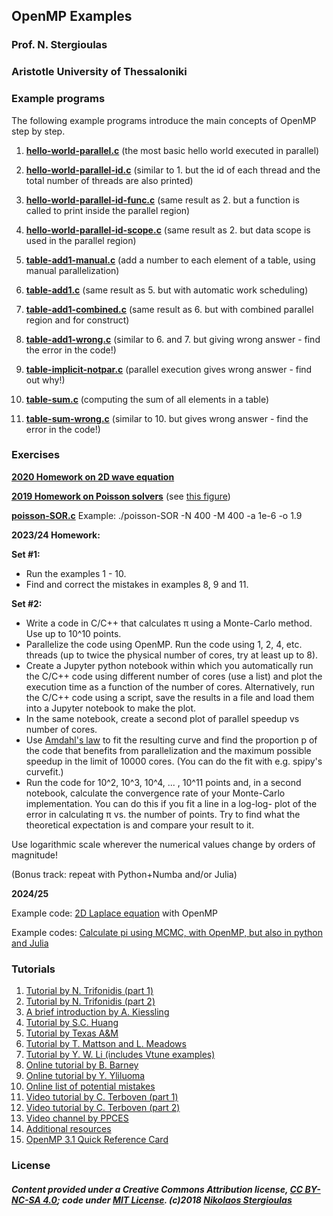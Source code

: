 ## OpenMP Examples
### Prof. N. Stergioulas
### Aristotle University of Thessaloniki


### Example programs

The following example programs introduce the main concepts of OpenMP step by step.


1. [**hello-world-parallel.c**](https://github.com/niksterg/openmp-course/blob/master/hello-world-parallel.c)  (the most basic hello world executed in parallel)

2. [**hello-world-parallel-id.c**](https://github.com/niksterg/openmp-course/blob/master/hello-world-parallel-id.c) (similar to 1. but the id of each thread and the total number of threads are also printed)

3. [**hello-world-parallel-id-func.c**](https://github.com/niksterg/openmp-course/blob/master/hello-world-parallel-id-func.c) (same result as 2. but a function is called to print inside the parallel region)

4. [**hello-world-parallel-id-scope.c**](https://github.com/niksterg/openmp-course/blob/master/hello-world-parallel-id-scope.c) (same result as 2. but data scope is used in the parallel region)

5. [**table-add1-manual.c**](https://github.com/niksterg/openmp-course/blob/master/table-add1-manual.c) (add a number to each element of a table, using manual parallelization)

6. [**table-add1.c**](https://github.com/niksterg/openmp-course/blob/master/table-add1.c) (same result as 5. but with automatic work scheduling)

7. [**table-add1-combined.c**](https://github.com/niksterg/openmp-course/blob/master/table-add1-combined.c) (same result as 6. but with combined parallel region and for construct)

8. [**table-add1-wrong.c**](https://github.com/niksterg/openmp-course/blob/master/table-add1-wrong.c) (similar to 6. and 7. but giving wrong answer - find the error in the code!)

9. [**table-implicit-notpar.c**](https://github.com/niksterg/openmp-course/blob/master/table-implicit-notpar.c) (parallel execution gives wrong answer - find out why!)

10. [**table-sum.c**](https://github.com/niksterg/openmp-course/blob/master/table-sum.c) (computing the sum of all elements in a table)

11. [**table-sum-wrong.c**](https://github.com/niksterg/openmp-course/blob/master/table-sum-wrong.c) (similar to 10. but gives wrong answer - find the error in the code!)

### Exercises

[**2020 Homework on 2D wave equation**](https://github.com/niksterg/openmp-course/blob/master/OpenMP-set-2020.pdf)

[**2019 Homework on Poisson solvers**](https://github.com/niksterg/openmp-course/blob/master/OpenMP-set-2019.pdf) (see [this figure](https://www.researchgate.net/profile/Chhote-Shah/publication/336512640/figure/fig2/AS:922552943792128@1596965170203/Red-Black-ordering-technique-and-implementation-of-the-SOR-algorithm-a-updating-the.png)) 

[**poisson-SOR.c**](https://github.com/niksterg/openmp-course/blob/master/poisson-SOR.c) Example: ./poisson-SOR -N 400 -M 400 -a 1e-6 -o 1.9


**2023/24 Homework:**

**Set #1:** 
- Run the examples 1 - 10. 
- Find and correct the mistakes in examples 8, 9 and 11.

**Set #2:** 

- Write a code in C/C++ that calculates π using a Monte-Carlo method. Use up to 10^10 points.
- Parallelize the code using OpenMP. Run the code using 1, 2, 4, etc. threads (up to twice the physical number of cores, try at least up to 8).
- Create a Jupyter python notebook within which you automatically run the C/C++ code using different number of cores (use a list) and plot the execution time as a function of the number of cores. Alternatively, run the C/C++ code using a script, save the results in a file and load them into a Jupyter notebook to make the plot.
- In the same notebook, create a second plot of parallel speedup vs number of cores.
- Use [Amdahl's law](https://en.wikipedia.org/wiki/Amdahl%27s_law) to fit the resulting curve and find the proportion p of the code that benefits from parallelization and the maximum possible speedup in the limit of 10000 cores. (You can do the fit with e.g. spipy's curvefit.)
- Run the code for 10^2, 10^3, 10^4, ... , 10^11 points and, in a second notebook, calculate the convergence rate of your Monte-Carlo implementation. You can do this if you fit a line in a log-log- plot of the error in calculating π vs. the number of points. Try to find what the theoretical expectation is and compare your result to it.

Use logarithmic scale wherever the numerical values change by orders of magnitude!

(Bonus track: repeat with Python+Numba and/or Julia)

**2024/25**

Example code: [2D Laplace equation](https://github.com/niksterg/openmp-course/blob/master/laplace2D.c) with OpenMP

Example codes: [Calculate pi using MCMC, with OpenMP, but also in python and Julia](https://github.com/niksterg/openmp-course/tree/master/pi_mc)

### Tutorials

1. [Tutorial by N. Trifonidis (part 1)](http://www.astro.auth.gr/~niksterg/courses/progtools/1-OpenMP-tutorial.pdf) 
2. [Tutorial by N. Trifonidis (part 2)](http://www.astro.auth.gr/~niksterg/courses/progtools/2-OpenMP-tutorial.pdf) 
3. [A brief introduction by A. Kiessling](http://www.roe.ac.uk/ifa/postgrad/pedagogy/2009_kiessling.pdf)
4. [Tutorial by S.C. Huang](https://idre.ucla.edu/sites/default/files/intro-openmp-2013-02-11.pdf)
5. [Tutorial by Texas A&M](https://people.math.umass.edu/~johnston/PHI_WG_2014/OpenMPSlides_tamu_sc.pdf)
6. [Tutorial by T. Mattson and L. Meadows](http://www.openmp.org/wp-content/uploads/omp-hands-on-SC08.pdf)
7. [Tutorial by Y. W. Li (includes Vtune examples)](https://permalink.lanl.gov/object/tr?what=info:lanl-repo/lareport/LA-UR-20-23416) 
8. [Online tutorial by B. Barney](https://computing.llnl.gov/tutorials/openMP/)
9. [Online tutorial by Y. Yliluoma](https://bisqwit.iki.fi/story/howto/openmp/)
10. [Online list of potential mistakes](https://www.viva64.com/en/a/0054/)
11. [Video tutorial by C. Terboven (part 1)](https://www.youtube.com/watch?v=6FMn7M5jxrM)
12. [Video tutorial by C. Terboven (part 2)](https://www.youtube.com/watch?v=Whq28OaPW08)
13. [Video channel by PPCES](https://www.youtube.com/channel/UCtdrEoe46tD2IvJJRs_JH1A)
14. [Additional resources](https://www.openmp.org/resources/tutorials-articles/)
15. [OpenMP 3.1 Quick Reference Card](https://www.openmp.org//wp-content/uploads/OpenMP3.1-CCard.pdf)



### License

##### Content provided under a Creative Commons Attribution license, [CC BY-NC-SA 4.0](https://creativecommons.org/licenses/by-nc-sa/4.0/); code under [MIT License](https://opensource.org/licenses/MIT). (c)2018 [Nikolaos Stergioulas](http://www.astro.auth.gr/~niksterg/)

